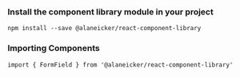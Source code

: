 ### Install the component library module in your project

`npm install --save @alaneicker/react-component-library`

### Importing Components

`import { FormField } from '@alaneicker/react-component-library'`